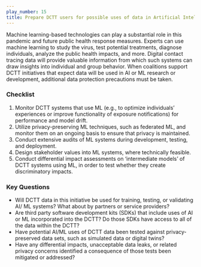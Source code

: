```yaml
---
play_number: 15
title: Prepare DCTT users for possible uses of data in Artificial Intelligence (AI) and Machine Learning (ML)
---
```


Machine learning-based technologies can play a substantial role in this pandemic and future public health response measures. Experts can use machine learning to study the virus, test potential treatments, diagnose individuals, analyze the public health impacts, and more. Digital contact tracing data will provide valuable information from which such systems can draw insights into individual and group behavior. When coalitions support DCTT initiatives that expect data will be used in AI or ML research or development, additional data protection precautions must be taken.

### Checklist
1. Monitor DCTT systems that use ML (e.g., to optimize individuals’ experiences or improve functionality of exposure notifications) for performance and model drift. 
2. Utilize privacy-preserving ML techniques, such as federated ML, and monitor them on an ongoing basis to ensure that privacy is maintained. 
3. Conduct extensive audits of ML systems during development, testing, and deployment.
4. Design stakeholder values into ML systems, where technically feasible. 
5. Conduct differential impact assessments on ‘intermediate models’ of DCTT systems using ML, in order to test whether they create discriminatory impacts.


### Key Questions
- Will DCTT data in this initiative be used for training, testing, or validating AI/ ML systems? What about by partners or service providers? 
- Are third party software development kits (SDKs) that include uses of AI or ML incorporated into the DCTT? Do those SDKs have access to all of the data within the DCTT?
- Have potential AI/ML uses of DCTT data been tested against privacy-preserved data sets, such as simulated data or digital twins? 
- Have any differential impacts, unacceptable data leaks, or related privacy concerns identified a consequence of those tests been mitigated or addressed?
